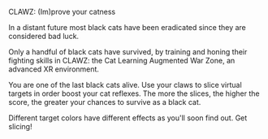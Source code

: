 CLAWZ: (Im)prove your catness

In a distant future most black cats have been eradicated since they are considered bad luck. 

Only a handful of black cats have survived, by training and honing their fighting skills in CLAWZ: the Cat Learning Augmented War Zone, an advanced XR environment.

You are one of the last black cats alive. Use your claws to slice virtual targets in order boost your cat reflexes. The more the slices, the higher the score, the greater your chances to survive as a black cat.

Different target colors have different effects as you'll soon find out. Get slicing!